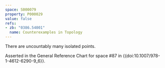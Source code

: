 ```yaml
---
space: S000079
property: P000029
value: false
refs:
- zb: "0386.54001"
  name: Counterexamples in Topology
---
```


There are uncountably many isolated points.

Asserted in the General Reference Chart for space #87 in
{{doi:10.1007/978-1-4612-6290-9_6}}.
